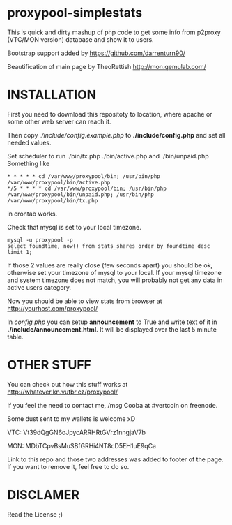 proxypool-simplestats
=====================

This is quick and dirty mashup of php code to get some info from p2proxy (VTC/MON version) database and show it to users.

Bootstrap support added by https://github.com/darrenturn90/

Beautification of main page by TheoRettish http://mon.qemulab.com/


INSTALLATION
============

First you need to download this repositoty to location, where apache or some other web server can reach it.

Then copy *./include/config.example.php* to **./include/config.php** and set all needed values.


Set scheduler to run ./bin/tx.php ./bin/active.php and ./bin/unpaid.php
Something like

```
* * * * * cd /var/www/proxypool/bin; /usr/bin/php /var/www/proxypool/bin/active.php
*/5 * * * * cd /var/www/proxypool/bin; /usr/bin/php /var/www/proxypool/bin/unpaid.php; /usr/bin/php /var/www/proxypool/bin/tx.php
```

in crontab works.

Check that mysql is set to your local timezone.

```
mysql -u proxypool -p
select foundtime, now() from stats_shares order by foundtime desc limit 1;
```

If those 2 values are really close (few seconds apart) you should be ok, otherwise set your timezone of mysql to your local. If your mysql timezone and system timezone does not match, you will probably not get any data in active users category.

Now you should be able to view stats from browser at http://yourhost.com/proxypool/

In *config.php* you can setup **announcement** to True and write text of it in **./include/announcement.html**. It will be displayed over the last 5 minute table.


OTHER STUFF
===========

You can check out how this stuff works at http://whatever.kn.vutbr.cz/proxypool/

If you feel the need to contact me, /msg Cooba at #vertcoin on freenode.

Some dust sent to my wallets is welcome xD

VTC: Vt39dQgGN6oJpycARRHRtGVrz1nngjaV7b

MON: MDbTCpvBsMuSBfGRHi4NT8cD5EH1uE9qCa

Link to this repo and those two addresses was added to footer of the page. If you want to remove it, feel free to do so.

DISCLAMER
=========

Read the License ;) 
